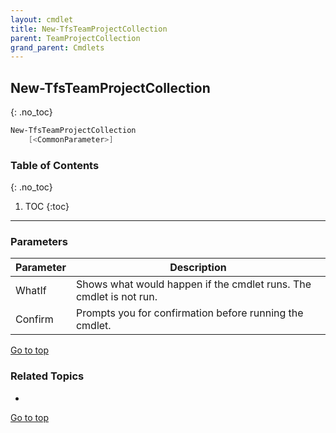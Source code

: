 ```yaml
---
layout: cmdlet
title: New-TfsTeamProjectCollection
parent: TeamProjectCollection
grand_parent: Cmdlets
---
```

## New-TfsTeamProjectCollection
{: .no_toc}



```powershell
New-TfsTeamProjectCollection
    [<CommonParameter>]

```

### Table of Contents
{: .no_toc}

1. TOC
{:toc}

-----
### Parameters

| Parameter | Description |
|:----------|-------------|
 | WhatIf | Shows what would happen if the cmdlet runs. The cmdlet is not run. |
 | Confirm | Prompts you for confirmation before running the cmdlet. |
 
[Go to top](#new-tfsteamprojectcollection)

### Related Topics

* 


[Go to top](#new-tfsteamprojectcollection)

